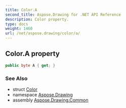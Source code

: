 ```yaml
---
title: Color.A
second_title: Aspose.Drawing for .NET API Reference
description: Color property. 
type: docs
weight: 1460
url: /net/aspose.drawing/color/a/
---
```

## Color.A property

```csharp
public byte A { get; }
```

### See Also

* struct [Color](../)
* namespace [Aspose.Drawing](../../color/)
* assembly [Aspose.Drawing.Common](../../../)


